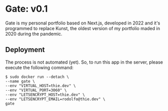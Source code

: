# Gate: v0.1

Gate is my personal portfolio based on Next.js, developed in 2022 and it's programmed to replace Kunst, the oldest version of my portfolio maded in 2020 during the pandemic.


## Deployment

The process is not automated (yet). So, to run this app in the server, please execute the following command:

```shell
$ sudo docker run --detach \
--name gate \
--env "VIRTUAL_HOST=thie.dev" \
--env "VIRTUAL_PORT=3060" \
--env "LETSENCRYPT_HOST=thie.dev" \
--env "LETSENCRYPT_EMAIL=rodolfo@thie.dev" \
gate
```
